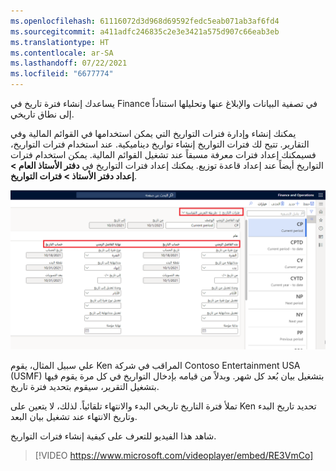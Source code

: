```yaml
---
ms.openlocfilehash: 61116072d3d968d69592fedc5eab071ab3af6fd4
ms.sourcegitcommit: a411adfc246835c2e3e3421a575d907c66eab3eb
ms.translationtype: HT
ms.contentlocale: ar-SA
ms.lasthandoff: 07/22/2021
ms.locfileid: "6677774"
---
```

يساعدك إنشاء فترة تاريخ في Finance في تصفية البيانات والإبلاغ عنها وتحليلها استناداً إلى نطاق تاريخي. 

يمكنك إنشاء وإدارة فترات التواريخ التي يمكن استخدامها في القوائم المالية وفي التقارير. تتيح لك فترات التواريخ إنشاء تواريخ ديناميكية. عند استخدام فترات التواريخ، فسيمكنك إعداد فترات معرفة مسبقاً عند تشغيل القوائم المالية. يمكن استخدام فترات التواريخ أيضاً عند إعداد قاعدة توزيع. يمكنك إعداد فترات التواريخ في **دفتر الأستاذ العام > إعداد دفتر الأستاذ > فترات التواريخ**.
  
![لقطة شاشة لصفحة فترات التواريخ تعرض علامة التبويب السريعة عام.](../media/date-intervals.png)

علي سبيل المثال، يقوم Ken المراقب في شركة Contoso Entertainment USA‏ (USMF) بتشغيل بيان بُعد كل شهر. وبدلاً من قيامه بإدخال التواريخ في كل مرة يقوم فيها بتشغيل التقرير، سيقوم بتحديد فترة تاريخ.

تملأ فترة التاريخ تاريخي البدء والانتهاء تلقائياً. لذلك، لا يتعين على Ken تحديد تاريخ البدء وتاريخ الانتهاء عند تشغيل بيان البعد.

شاهد هذا الفيديو للتعرف على كيفية إنشاء فترات التواريخ.


 > [!VIDEO https://www.microsoft.com/videoplayer/embed/RE3VmCo]
 
